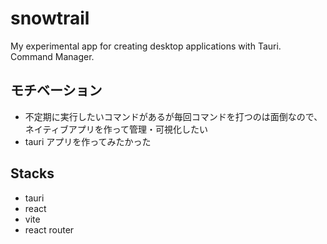 # snowtrail
My experimental app for creating desktop applications with Tauri.
Command Manager.

## モチベーション
- 不定期に実行したいコマンドがあるが毎回コマンドを打つのは面倒なので、ネイティブアプリを作って管理・可視化したい
- tauri アプリを作ってみたかった

## Stacks
- tauri
- react
- vite
- react router
